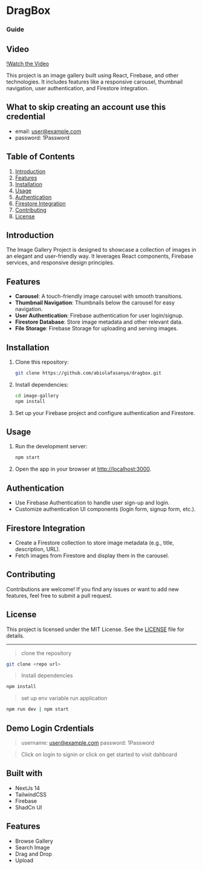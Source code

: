 # DragBox

### Guide

## Video
[!Watch the Video]("https://jam.dev/c/ecfd4654-00cc-423c-a404-329259b50060")

This project is an image gallery built using React, Firebase, and other technologies. It includes features like a responsive carousel, thumbnail navigation, user authentication, and Firestore integration.

## What to skip creating an account use this credential
+ email: user@example.com
+ password: 1Password
## Table of Contents

1. [Introduction](#introduction)
2. [Features](#features)
3. [Installation](#installation)
4. [Usage](#usage)
5. [Authentication](#authentication)
6. [Firestore Integration](#firestore-integration)
7. [Contributing](#contributing)
8. [License](#license)

## Introduction

The Image Gallery Project is designed to showcase a collection of images in an elegant and user-friendly way. It leverages React components, Firebase services, and responsive design principles.

## Features

- **Carousel**: A touch-friendly image carousel with smooth transitions.
- **Thumbnail Navigation**: Thumbnails below the carousel for easy navigation.
- **User Authentication**: Firebase authentication for user login/signup.
- **Firestore Database**: Store image metadata and other relevant data.
- **File Storage**: Firebase Storage for uploading and serving images.

## Installation

1. Clone this repository:

   ```bash
   git clone https://github.com/abiolafasanya/dragbox.git
   ```

2. Install dependencies:

   ```bash
   cd image-gallery
   npm install
   ```

3. Set up your Firebase project and configure authentication and Firestore.

## Usage

1. Run the development server:

   ```bash
   npm start
   ```

2. Open the app in your browser at [http://localhost:3000](http://localhost:3000).

## Authentication

- Use Firebase Authentication to handle user sign-up and login.
- Customize authentication UI components (login form, signup form, etc.).

## Firestore Integration

- Create a Firestore collection to store image metadata (e.g., title, description, URL).
- Fetch images from Firestore and display them in the carousel.

## Contributing

Contributions are welcome! If you find any issues or want to add new features, feel free to submit a pull request.

## License

This project is licensed under the MIT License. See the [LICENSE](LICENSE) file for details.

---
> clone the repository
```bash
git clone <repo url>
```
> Install dependencies
```bash
npm install
```

> set up env variable
> run application
```bash
npm run dev | npm start
```
## Demo Login Crdentials

> username: user@example.com
> password: 1Password

> Click on login to signin or click on get started to visit dahboard

## Built with
+ NextJs 14
+ TailwindCSS
+ Firebase
+ ShadCn UI

## Features
+ Browse Gallery
+ Search Image
+ Drag and Drop
+ Upload